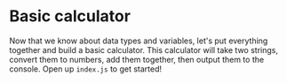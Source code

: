 # Basic calculator

Now that we know about data types and variables, let's put everything together and build a basic calculator. This calculator will take two strings, convert them to numbers, add them together, then output them to the console. Open up `index.js` to get started!
